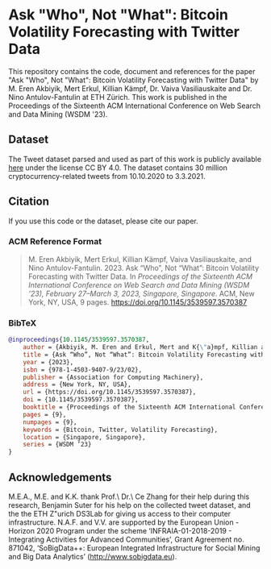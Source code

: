 # Ask "Who", Not "What": Bitcoin Volatility Forecasting with Twitter Data

This repository contains the code, document and references for the paper "Ask "Who", Not "What": Bitcoin Volatility Forecasting with Twitter Data" by M. Eren Akbiyik, Mert Erkul, Killian Kämpf, Dr. Vaiva Vasiliauskaite and Dr. Nino Antulov-Fantulin at ETH Zürich. This work is published in the Proceedings of the Sixteenth ACM International Conference on Web Search and Data Mining (WSDM '23).

## Dataset

The Tweet dataset parsed and used as part of this work is publicly available [here](https://sobigdata.d4science.org/catalogue-sobigdata?path=/dataset/crypto_related_tweets_from_10_10_2020_to_3_3_2021) under the license CC BY 4.0. The dataset contains 30 million cryptocurrency-related tweets from 10.10.2020 to 3.3.2021.

## Citation

If you use this code or the dataset, please cite our paper.

### ACM Reference Format

> M. Eren Akbiyik, Mert Erkul, Killian Kämpf, Vaiva Vasiliauskaite, and Nino Antulov-Fantulin. 2023. Ask “Who”, Not “What”: Bitcoin Volatility Forecasting with Twitter Data. In *Proceedings of the Sixteenth ACM International Conference on Web Search and Data Mining (WSDM ’23), February 27–March 3, 2023, Singapore, Singapore*. ACM, New York, NY, USA, 9 pages. <https://doi.org/10.1145/3539597.3570387>

### BibTeX

```bibtex
@inproceedings{10.1145/3539597.3570387,
    author = {Akbiyik, M. Eren and Erkul, Mert and K{\"a}mpf, Killian and Vasiliauskaite, Vaiva and Antulov-Fantulin, Nino},
    title = {Ask “Who”, Not “What”: Bitcoin Volatility Forecasting with Twitter Data},
    year = {2023},
    isbn = {978-1-4503-9407-9/23/02},
    publisher = {Association for Computing Machinery},
    address = {New York, NY, USA},
    url = {https://doi.org/10.1145/3539597.3570387},
    doi = {10.1145/3539597.3570387},
    booktitle = {Proceedings of the Sixteenth ACM International Conference on Web Search and Data Mining},
    pages = {9},
    numpages = {9},
    keywords = {Bitcoin, Twitter, Volatility Forecasting},
    location = {Singapore, Singapore},
    series = {WSDM ’23}
}
```

## Acknowledgements

M.E.A., M.E. and K.K. thank Prof.\ Dr.\ Ce Zhang for their help during this research, Benjamin Suter for his help on the collected tweet dataset, and the the ETH Z\"urich DS3Lab for giving us access to their computer infrastructure. N.A.F. and V.V. are supported by the European Union - Horizon 2020 Program under the scheme ‘INFRAIA-01-2018-2019 - Integrating Activities for Advanced Communities’, Grant Agreement no. 871042, ‘SoBigData++: European Integrated Infrastructure for Social Mining and Big Data Analytics’ (<http://www.sobigdata.eu>).
